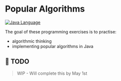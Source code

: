 # Popular Algorithms

[![Java Language](https://img.shields.io/badge/PLATFORM-OpenJDK-3A75B0.svg?style=for-the-badge)][1]

The goal of these programming exercises is to practise:
- algorithmic thinking
- implementing popular algorithms in Java

## :pushpin: TODO

> WIP - Will complete this by May 1st

[1]: https://docs.oracle.com/javase/8/docs/api/index.html